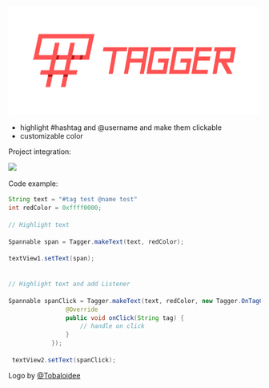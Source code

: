 <p align="center"><img src="/logo/logotype-horizontal.png"></p>


- highlight #hashtag and @username and make them clickable
- customizable color


Project integration:

[![](https://jitpack.io/v/NudeDude/Tagger.svg)](https://jitpack.io/#NudeDude/Tagger)


Code example:

```java
String text = "#tag test @name test"
int redColor = 0xffff0000;

// Highlight text

Spannable span = Tagger.makeText(text, redColor);

textView1.setText(span);


// Highlight text and add Listener

Spannable spanClick = Tagger.makeText(text, redColor, new Tagger.OnTagClickListener() {
                @Override
                public void onClick(String tag) {
                    // handle on click
                }
            });
            
 textView2.setText(spanClick);
```

Logo by <a href="https://github.com/Tobaloidee">@Tobaloidee</a>
